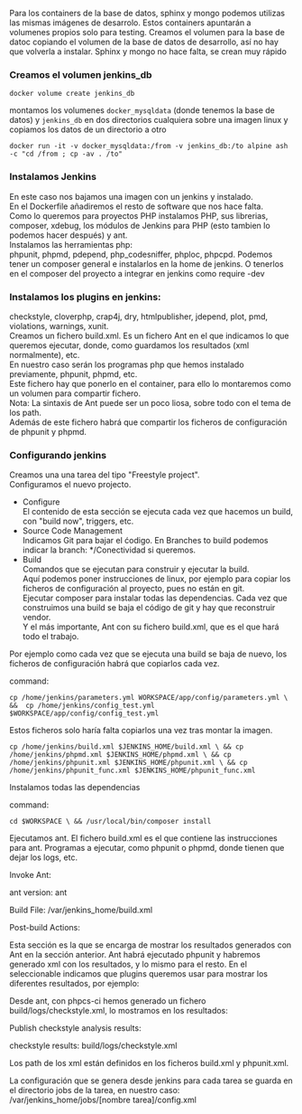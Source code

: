 Para los containers de la base de datos, sphinx y mongo podemos utilizas las mismas imágenes de desarrolo. Estos containers apuntarán a volumenes propios solo para testing.
Creamos el volumen para la base de datoc copiando el volumen de la base de datos de desarrollo, así no hay que volverla a instalar.
Sphinx y mongo no hace falta, se crean muy rápido

### Creamos el volumen jenkins_db
`docker volume create jenkins_db`

montamos los volumenes `docker_mysqldata` (donde tenemos la base de datos) y `jenkins_db` en dos directorios cualquiera sobre una imagen linux y copiamos los datos de un directorio a otro

`docker run -it -v docker_mysqldata:/from -v jenkins_db:/to alpine ash -c "cd /from ; cp -av . /to"`


### Instalamos Jenkins
En este caso nos bajamos una imagen con un jenkins y instalado.  
En el Dockerfile añadiremos el resto de software que nos hace falta.  
Como lo queremos para proyectos PHP instalamos PHP, sus librerias, composer, xdebug, los módulos de Jenkins para PHP (esto tambien lo podemos hacer después) y ant.  
Instalamos las herramientas php:  
phpunit, phpmd, pdepend, php_codesniffer, phploc, phpcpd. Podemos tener un composer general e instalarlos en la home de jenkins. O tenerlos en el composer del proyecto a integrar en jenkins como require -dev

### Instalamos los plugins en jenkins:
checkstyle, cloverphp, crap4j, dry, htmlpublisher, jdepend, plot, pmd, violations, warnings, xunit.  
Creamos un fichero build.xml. Es un fichero Ant en el que indicamos lo que queremos ejecutar, donde, como guardamos los resultados (xml normalmente), etc.  
En nuestro caso serán los programas php que hemos instalado previamente, phpunit, phpmd, etc.  
Este fichero hay que ponerlo en el container, para ello lo montaremos como un volumen para compartir fichero.  
Nota: La sintaxis de Ant puede ser un poco liosa, sobre todo con el tema de los path.  
Además de este fichero habrá que compartir los ficheros de configuración de phpunit y phpmd.  
### Configurando jenkins
Creamos una una tarea del tipo "Freestyle project".  
Configuramos el nuevo projecto.  
* Configure  
El contenido de esta sección se ejecuta cada vez que hacemos un build, con "build now", triggers, etc.   
* Source Code Management  
Indicamos Git para bajar el ćodigo. En Branches to build podemos indicar la branch: */Conectividad si queremos.  
* Build  
Comandos que se ejecutan para construir y ejecutar la build.   
Aquí podemos poner instrucciones de linux, por ejemplo para copiar los ficheros de configuración al proyecto, pues no están en git.  
Ejecutar composer para instalar todas las dependencias. Cada vez que construimos una build se baja el código de git y hay que reconstruir vendor.  
Y el más importante, Ant con su fichero build.xml, que es el que hará todo el trabajo.  

Por ejemplo como cada vez que se ejecuta una build se baja de nuevo, los ficheros de configuración habrá que copiarlos cada vez.

command:

`cp /home/jenkins/parameters.yml WORKSPACE/app/config/parameters.yml \
&&  cp /home/jenkins/config_test.yml $WORKSPACE/app/config/config_test.yml`

Estos ficheros solo haría falta copiarlos una vez tras montar la imagen.

`cp /home/jenkins/build.xml $JENKINS_HOME/build.xml \
&& cp /home/jenkins/phpmd.xml $JENKINS_HOME/phpmd.xml \
&& cp /home/jenkins/phpunit.xml $JENKINS_HOME/phpunit.xml \
&& cp /home/jenkins/phpunit_func.xml $JENKINS_HOME/phpunit_func.xml`

Instalamos todas las dependencias

command: 

`cd $WORKSPACE \
&& /usr/local/bin/composer install `

Ejecutamos ant. El fichero build.xml es el que contiene las instrucciones para ant. Programas a ejecutar, como phpunit o phpmd, donde tienen que dejar los logs, etc.

Invoke Ant: 

ant version: ant

Build File: /var/jenkins_home/build.xml 

Post-build Actions:

Esta sección es la que se encarga de mostrar los resultados generados con Ant en la sección anterior.
Ant habrá ejecutado phpunit y habremos generado xml con los resultados, y lo mismo para el resto.
En el seleccionable indicamos que plugins queremos usar para mostrar los diferentes resultados, por ejemplo:

Desde ant, con phpcs-ci hemos generado un fichero build/logs/checkstyle.xml, lo mostramos en los resultados:

Publish checkstyle analysis results:

checkstyle results: build/logs/checkstyle.xml

Los path de los xml están definidos en los ficheros build.xml y phpunit.xml.

La configuración que se genera desde jenkins para cada tarea se guarda en el directorio jobs de la tarea, en nuestro caso:
/var/jenkins_home/jobs/[nombre tarea]/config.xml


